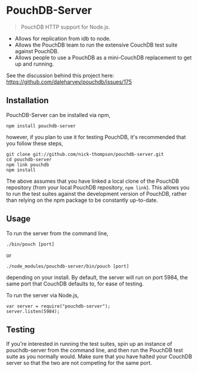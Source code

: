 # PouchDB-Server

>PouchDB HTTP support for Node.js.

* Allows for replication from idb to node.
* Allows the PouchDB team to run the extensive CouchDB test suite against PouchDB.
* Allows people to use a PouchDB as a mini-CouchDB replacement to get up and running.

See the discussion behind this project here: https://github.com/daleharvey/pouchdb/issues/175

## Installation

PouchDB-Server can be installed via npm,

```
npm install pouchdb-server
```

however, if you plan to use it for testing PouchDB, it's recommended that you
follow these steps,

```
git clone git://github.com/nick-thompson/pouchdb-server.git
cd pouchdb-server
npm link pouchdb
npm install
```

The above assumes that you have linked a local clone of the PouchDB repository
(from your local PouchDB repository, `npm link`).
This allows you to run the test suites against the development version of PouchDB,
rather than relying on the npm package to be constantly up-to-date.

## Usage

To run the server from the command line,

```
./bin/pouch [port]
```

or

```
./node_modules/pouchdb-server/bin/pouch [port]
```

depending on your install. By default, the server will run on port 5984, the
same port that CouchDB defaults to, for ease of testing.

To run the server via Node.js,

```
var server = require("pouchdb-server");
server.listen(5984);
```

## Testing

If you're interested in running the test suites, spin up an instance of pouchdb-server
from the command line, and then run the PouchDB test suite as you normally would.
Make sure that you have halted your CouchDB server so that the two are not competing
for the same port.

